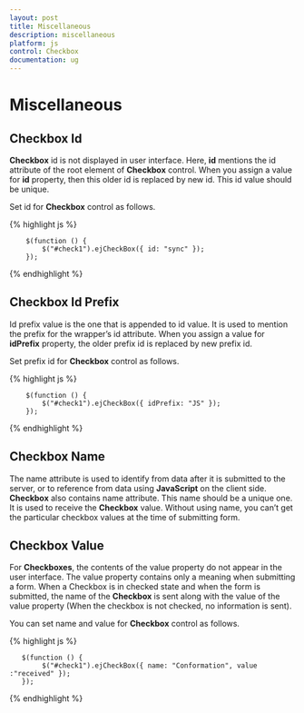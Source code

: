```yaml
---
layout: post
title: Miscellaneous
description: miscellaneous
platform: js
control: Checkbox
documentation: ug
---
```


# Miscellaneous

## Checkbox Id

**Checkbox** id is not displayed in user interface. Here, **id** mentions the id attribute of the root element of **Checkbox** control. When you assign a value for **id** property, then this older id is replaced by new id. This id value should be unique. 

Set id for **Checkbox** control as follows.

{% highlight js %}


        $(function () {
            $("#check1").ejCheckBox({ id: "sync" });
        });


{% endhighlight %}

## Checkbox Id Prefix

Id prefix value is the one that is appended to id value. It is used to mention the prefix for the wrapper’s id attribute. When you assign a value for **idPrefix** property, the older prefix id is replaced by new prefix id. 

Set prefix id for **Checkbox** control as follows.



{% highlight js %}

        
        $(function () {
            $("#check1").ejCheckBox({ idPrefix: "JS" });
        });


{% endhighlight %}

## Checkbox Name

The name attribute is used to identify from data after it is submitted to the server, or to reference from data using **JavaScript** on the client side. **Checkbox** also contains name attribute. This name should be a unique one. It is used to receive the **Checkbox** value. Without using name, you can’t get the particular checkbox values at the time of submitting form.

## Checkbox Value

For **Checkboxes**, the contents of the value property do not appear in the user interface. The value property contains only a meaning when submitting a form. When a Checkbox is in checked state and when the form is submitted, the name of the **Checkbox** is sent along with the value of the value property (When the checkbox is not checked, no information is sent).

You can set name and value for **Checkbox** control as follows.



{% highlight js %}


       $(function () {
            $("#check1").ejCheckBox({ name: "Conformation", value :"received" });
       });


{% endhighlight %}









